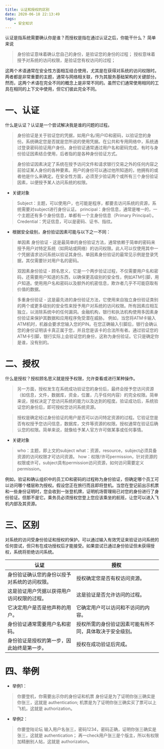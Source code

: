 ```yaml
---
title: 认证和授权的区别
date: 2020-06-18 22:13:49
tags:
    - 安全知识
---
```


认证是指系统需要确认你是谁？而授权是指在通过认证之后，你能干什么？
简单来说
>身份验证意味着确认您自己的身份，是验证您的身份的过程；
授权意味着授予对系统的访问权限，是验证您有权访问的过程；

<!--more-->

这两个术语通常在安全性方面相互结合使用，尤其是在获得对系统的访问权限时。两者都是非常重要的主题，通常与网络相关联，作为其服务基础架构的关键部分。然而，这两个术语在完全不同的概念上是非常不同的。虽然它们通常使用相同的工具在相同的上下文中使用，但它们彼此完全不同。

# 一、认证

什么是认证？认证是一个尝试解决我是谁的问题的过程。

>身份验证是关于验证您的凭据，如用户名/用户ID和密码，以验证您的身份。系统确定您是否就是您所说的使用凭据。在公共和专用网络中，系统通过登录密码验证用户身份。身份验证通常通过用户名和密码完成，有时与身份验证因素结合使用，后者指的是各种身份验证方式。

>身份验证因素决定了系统在授予访问文件和请求银行交易之外的任何内容之前验证某人身份的各种要素。用户的身份可以通过他所知道的，他拥有的或者他是什么来确定。在安全性方面，必须至少验证两个或所有三个身份验证因素，以便授予某人访问系统的权限。

* 关键对象

>Subject：主题，可以使用户，也可能是程序，都要去访问系统的资源，系统需要对subject进行身份认证。
principal：身份信息，通常是唯一的，一个主题还有多个身份信息，单都有一个主身份信息（Primary Principal）。
Credential：凭证信息，可以是密码、证书、指纹。


* 根据安全级别，身份验证因素可能与以下之一不同：

>单因素 身份验证 - 这是最简单的身份验证方法，通常依赖于简单的密码来授予用户对特定系统（如网站或网络）的访问权限。此人可以仅使用其中一个凭据请求访问系统以验证其身份。单因素身份验证的最常见示例是登录凭据，其仅需要针对用户名的密码。

>双因素身份验证 - 顾名思义，它是一个两步验证过程，不仅需要用户名和密码，还需要用户知道的东西，以确保更高级别的安全性，例如ATM引脚，用户知道。使用用户名和密码以及额外的机密信息，欺诈者几乎不可能窃取有价值的数据。

>多重身份验证 - 这是最先进的身份验证方法，它使用来自独立身份验证类别的两个或更多级别的安全性来授予用户对系统的访问权限。所有因素应相互独立，以消除系统中的任何漏洞。金融机构，银行和执法机构使用多因素身份验证来保护其数据和应用程序免受潜在威胁。
例如，当您将ATM卡输入ATM机时，机器会要求您输入您的PIN。在您正确输入引脚后，银行会确认您的身份证明该卡真正属于您，并且您是该卡的合法所有者。通过验证您的ATM卡引脚，银行实际上会验证您的身份，这称为身份验证。它只是确定你是谁，没有别的。


# 二、授权

什么是授权？授权顾名思义就是授予权限，允许查看或进行某种操作。

>另一方面，授权发生在系统成功验证您的身份后，最终会授予您访问资源（如信息，文件，数据库，资金，位置，几乎任何内容）的完全权限。简单来说，授权决定了您访问系统的能力以及达到的程度。验证成功后，系统验证您的身份后，即可授权您访问系统资源。

>授权是确定经过身份验证的用户是否可以访问特定资源的过程。它验证您是否有权授予您访问信息，数据库，文件等资源的权限。授权通常在验证后确认您的权限。简单来说，就像给予某人官方许可做某事或任何事情。

* 关键对象

>who：主题，即上文的subject
what：资源，resource，subject必须具备资源的访问权限才可访问资源。
how：权限/许可permission，针对资源的权限或许可，subject具有permission访问资源，如何访问需要定义permission。

例如，验证和确认组织中的员工ID和密码的过程称为身份验证，但确定哪个员工可以访问哪个楼层称为授权。假设您正在旅行而且即将登机。当您在登记前出示机票和一些身份证明时，您会收到一张登机牌，证明机场管理局已对您的身份进行了身份验证。但那不是它。乘务员必须授权您登上您应该乘坐的航班，让您可以进入飞机内部及其资源。


# 三、区别

对系统的访问受身份验证和授权的保护。可以通过输入有效凭证来验证访问系统的任何尝试，但只有在成功授权后才能接受。如果尝试已通过身份验证但未获得授权，系统将拒绝访问系统。

| 认证                                       | 授权                                                   |
| -------------------------------------------- | -------------------------------------------------------- |
| 身份验证确认您的身份以授予对系统的访问权限。 | 授权确定您是否有权访问资源。               |
| 这是验证用户凭据以获得用户访问权限的过程。 | 这是验证是否允许访问的过程。               |
| 它决定用户是否是他声称的用户。 | 它确定用户可以访问和不访问的内容。      |
| 身份验证通常需要用户名和密码。 | 授权所需的身份验证因素可能有所不同，具体取决于安全级别。 |
| 身份验证是授权的第一步，因此始终是第一步。 | 授权在成功验证后完成。                        |

 
# 四、举例

* 举例1：

>你要登机，你需要出示你的身份证和机票
身份证是为了证明你张三确实是你张三，这就是 authentication;
机票是为了证明你张三确实买了票可以上飞机，这就是 authorization。

* 举例2：

>你要登陆论坛
输入用户名张三，密码1234，密码正确，证明你张三确实是张三，这就是 authentication；
再一check用户张三是个版主，所以有权限加精删别人帖，这就是 authorization。

